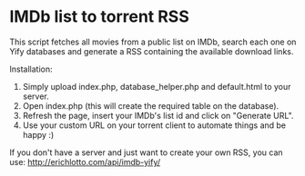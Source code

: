 # IMDb list to torrent RSS
This script fetches all movies from a public list on IMDb, search each one on Yify databases and generate a RSS containing the available download links.

Installation:
1. Simply upload index.php, database_helper.php and default.html to your server.
2. Open index.php (this will create the required table on the database).
3. Refresh the page, insert your IMDb's list id and click on "Generate URL".
4. Use your custom URL on your torrent client to automate things and be happy :)

If you don't have a server and just want to create your own RSS, you can use: http://erichlotto.com/api/imdb-yify/

